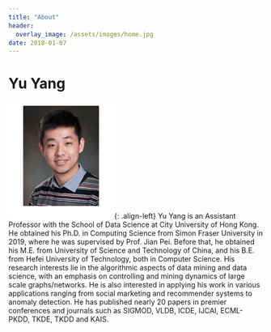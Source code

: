 ```yaml
---
title: "About"
header:
  overlay_image: /assets/images/home.jpg
date: 2018-01-07
---
```


# Yu Yang

![image-left](/assets/images/yuyang.png){: .align-left}
Yu Yang is an Assistant Professor with the School of Data Science at City University of Hong Kong. He obtained his Ph.D. in Computing Science from Simon Fraser University in 2019, where he was supervised by Prof. Jian Pei. Before that, he obtained his M.E. from University of Science and Technology of China, and his B.E. from Hefei University of Technology, both in Computer Science. His research interests lie in the algorithmic aspects of data mining and data science, with an emphasis on controlling and mining dynamics of large scale graphs/networks. He is also interested in applying his work in various applications ranging from social marketing and recommender systems to anomaly detection. He has published nearly 20 papers in premier conferences and journals such as SIGMOD, VLDB, ICDE, IJCAI, ECML-PKDD, TKDE, TKDD and KAIS.